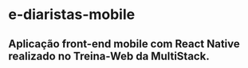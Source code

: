 # e-diaristas-mobile
## Aplicação front-end mobile com React Native realizado no Treina-Web da MultiStack.

